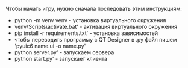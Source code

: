 Чтобы начать игру, нужно сначала последовать этим инструкциям: 
- python -m venv venv - установка виртуального окружения
- venv\Scripts\activate.bat' - активация виртуального окружения
- pip install -r requirements.txt' - установка зависимостей
- чтобы переводить программу с QT Designer в .py файл пишем 'pyuic6 name.ui -o name.py'
- python server.py' - запускаем сервера
- python start.py' - запускает клиента
